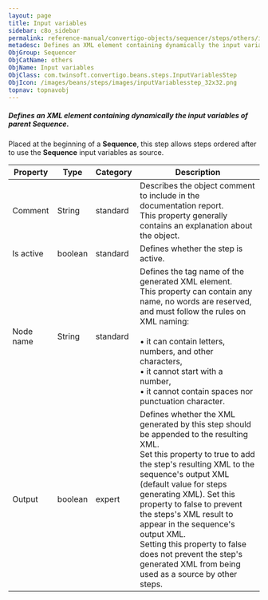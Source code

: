 ```yaml
---
layout: page
title: Input variables
sidebar: c8o_sidebar
permalink: reference-manual/convertigo-objects/sequencer/steps/others/input-variables/
metadesc: Defines an XML element containing dynamically the input variables of parent  Sequence .   Placed at the beginning of a  Sequence , this step allows st
ObjGroup: Sequencer
ObjCatName: others
ObjName: Input variables
ObjClass: com.twinsoft.convertigo.beans.steps.InputVariablesStep
ObjIcon: /images/beans/steps/images/inputVariablesstep_32x32.png
topnav: topnavobj
---
```

##### Defines an XML element containing dynamically the input variables of parent <b>Sequence</b>. 

Placed at the beginning of a <b>Sequence</b>, this step allows steps ordered after to use the <b>Sequence</b> input variables as source.

Property | Type | Category | Description
--- | --- | --- | ---
Comment | String | standard | Describes the object comment to include in the documentation report.<br/>This property generally contains an explanation about the object.
Is active | boolean | standard | Defines whether the step is active.
Node name | String | standard | Defines the tag name of the generated XML element.<br/>This property can contain any name, no words are reserved, and must follow the rules on XML naming:<br/><br/>• it can contain letters, numbers, and other characters, <br/>• it cannot start with a number, <br/>• it cannot contain spaces nor punctuation character.<br/>
Output | boolean | expert | Defines whether the XML generated by this step should be appended to the resulting XML.<br/>Set this property to <span class="computer">true</span> to add the step's resulting XML to the sequence's output XML (default value for steps generating XML). Set this property to <span class="computer">false</span> to prevent the steps's XML result to appear in the sequence's output XML.<br/>Setting this property to <span class="computer">false</span> does not prevent the step's generated XML from being used as a source by other steps.
